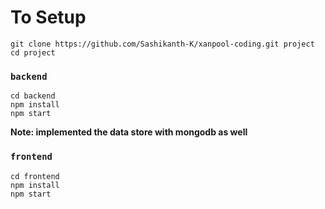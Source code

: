 


# To Setup

```
git clone https://github.com/Sashikanth-K/xanpool-coding.git project
cd project
```


### `backend`

```
cd backend
npm install
npm start
```

**Note:  implemented the data store with mongodb as well**

### `frontend`

```
cd frontend
npm install 
npm start
```
